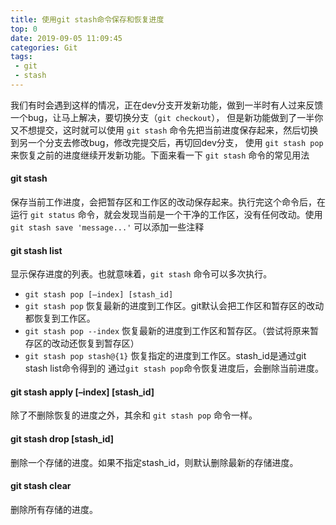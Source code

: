 ```yaml
---
title: 使用git stash命令保存和恢复进度
top: 0
date: 2019-09-05 11:09:45
categories: Git
tags:
 - git
 - stash
---
```


我们有时会遇到这样的情况，正在dev分支开发新功能，做到一半时有人过来反馈一个bug，让马上解决，要切换分支（`git checkout`），
但是新功能做到了一半你又不想提交，这时就可以使用 `git stash` 命令先把当前进度保存起来，然后切换到另一个分支去修改bug，修改完提交后，再切回dev分支，
使用 `git stash pop` 来恢复之前的进度继续开发新功能。下面来看一下 `git stash` 命令的常见用法

<!--more-->

#### git stash
保存当前工作进度，会把暂存区和工作区的改动保存起来。执行完这个命令后，在运行 `git status` 命令，就会发现当前是一个干净的工作区，没有任何改动。使用 `git stash save 'message...'` 可以添加一些注释

#### git stash list
显示保存进度的列表。也就意味着，`git stash` 命令可以多次执行。

* `git stash pop [–index] [stash_id]`
* `git stash pop` 恢复最新的进度到工作区。git默认会把工作区和暂存区的改动都恢复到工作区。
* `git stash pop --index` 恢复最新的进度到工作区和暂存区。（尝试将原来暂存区的改动还恢复到暂存区）
* `git stash pop stash@{1}` 恢复指定的进度到工作区。stash_id是通过git stash list命令得到的 
通过`git stash pop`命令恢复进度后，会删除当前进度。

#### git stash apply [–index] [stash_id]
除了不删除恢复的进度之外，其余和 `git stash pop` 命令一样。

#### git stash drop [stash_id]
删除一个存储的进度。如果不指定stash_id，则默认删除最新的存储进度。

#### git stash clear
删除所有存储的进度。
